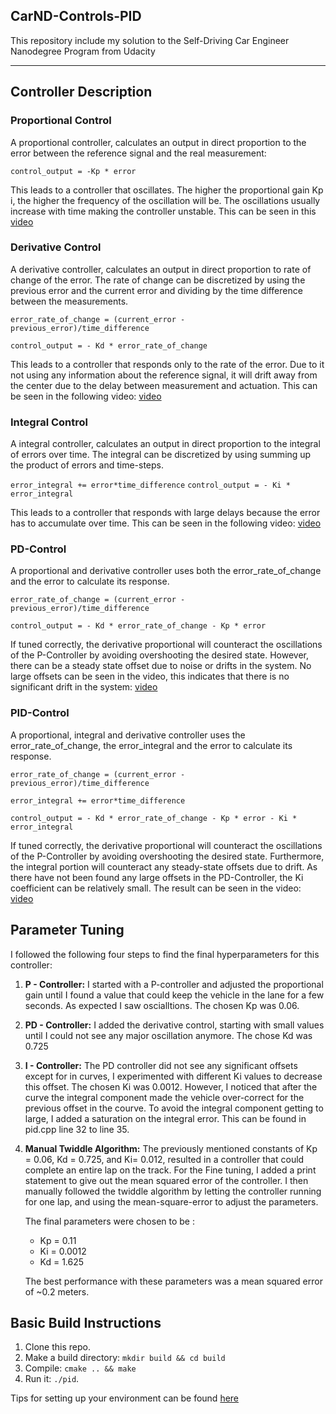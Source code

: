 CarND-Controls-PID
---
This repository include my solution to the Self-Driving Car Engineer Nanodegree Program from Udacity

---


## Controller Description

### Proportional Control

A proportional controller, calculates an output in direct proportion to the error between the reference signal and the real measurement:
  
  `
control_output = -Kp * error
`  

This leads to a controller that oscillates. The higher the proportional gain Kp i, the higher the frequency of the oscillation will be.
The oscillations usually increase with time making the controller unstable. This can be seen in this [video](./Videos/P-Controller.mp4)

### Derivative Control

A derivative controller, calculates an output in direct proportion to rate of change of the error.
The rate of change can be discretized by using the previous error and the current error and dividing by the time difference between the measurements.
  
`
error_rate_of_change = (current_error - previous_error)/time_difference `
   
`control_output = - Kd * error_rate_of_change`  

This leads to a controller that responds only to the rate of the error. 
Due to it not using any information about the reference signal, it will drift away from the center due to the delay between measurement and actuation.
This can be seen in the following video: [video](./Videos/D-Controller.mp4)

### Integral Control

A integral controller, calculates an output in direct proportion to the integral of errors over time.
The integral can be discretized by using summing up the product of errors and time-steps. 

`error_integral += error*time_difference`
`control_output = - Ki * error_integral`  

This leads to a controller that responds with large delays because the error has to accumulate over time. 
This can be seen in the following video: [video](./Videos/I-Controller.mp4)

### PD-Control

A proportional and derivative controller uses both the error_rate_of_change and the error to calculate its response.

`error_rate_of_change = (current_error - previous_error)/time_difference `
   
`control_output = - Kd * error_rate_of_change - Kp * error`  

If tuned correctly, the derivative proportional will counteract the oscillations of the P-Controller by avoiding overshooting the desired state.
However, there can be a steady state offset due to noise or drifts in the system.
No large offsets can be seen in the video, this indicates that there is no significant drift in the system: 
[video](./Videos/PD-Controller.mp4)

### PID-Control

A proportional, integral and derivative controller uses the error_rate_of_change, the error_integral and the error to calculate its response.

`error_rate_of_change = (current_error - previous_error)/time_difference `

`error_integral += error*time_difference`
   
`control_output = - Kd * error_rate_of_change - Kp * error - Ki * error_integral`  

If tuned correctly, the derivative proportional will counteract the oscillations of the P-Controller by avoiding overshooting the desired state.
Furthermore, the integral portion will counteract any steady-state offsets due to drift. As there have not been found any large offsets in the PD-Controller, the Ki coefficient can be relatively small.
The result can be seen in the video: 
[video](./Videos/PID-Controller.mp4)


## Parameter Tuning
I followed the following four steps to find the final hyperparameters for this controller:
1. **P - Controller:** I started with a P-controller and adjusted the proportional gain until I found a value that could keep the vehicle in the lane for a few seconds.
As expected I saw oscialltions. The chosen Kp was 0.06.  
2. **PD - Controller:** I added the derivative control, starting with small values until I could not see any major oscillation anymore.
The chose Kd was 0.725
3. **I - Controller:** The PD controller did not see any significant offsets except for in curves, I experimented with different Ki values to decrease this offset.
The chosen Ki was 0.0012. However, I noticed that after the curve the integral component made the vehicle over-correct for the previous offset in the courve.
To avoid the integral component getting to large, I added a saturation on the integral error. This can be found in pid.cpp line 32 to line 35.
4. **Manual Twiddle Algorithm:** The previously mentioned constants of Kp = 0.06, Kd = 0.725, and Ki= 0.012, resulted in a controller that could complete an entire lap on the track.
For the Fine tuning, I added a print statement to give out the mean squared error of the controller.
I then manually followed the twiddle algorithm by letting the controller running for one lap, and using the mean-square-error to adjust the parameters.
  
    The final parameters were chosen to be :
    * Kp = 0.11
    * Ki = 0.0012
    * Kd = 1.625
    
    The best performance with these parameters was a mean squared error of ~0.2 meters.
    


## Basic Build Instructions

1. Clone this repo.
2. Make a build directory: `mkdir build && cd build`
3. Compile: `cmake .. && make`
4. Run it: `./pid`. 

Tips for setting up your environment can be found [here](https://classroom.udacity.com/nanodegrees/nd013/parts/40f38239-66b6-46ec-ae68-03afd8a601c8/modules/0949fca6-b379-42af-a919-ee50aa304e6a/lessons/f758c44c-5e40-4e01-93b5-1a82aa4e044f/concepts/23d376c7-0195-4276-bdf0-e02f1f3c665d)

